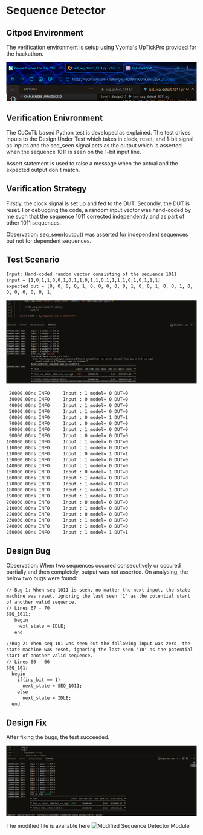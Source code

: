 # Sequence Detector

## Gitpod Environment

The verification environment is setup using Vyoma's UpTickPro provided for the hackathon.

![Gitpod Environment](../images/scr_111.png)

## Verification Enivronment

The CoCoTb based Python test is developed as explained. The test drives inputs to the Design Under Test which takes in clock, reset, and 1-bit signal as inputs and the seq_seen signal acts as the output which is asserted when the sequence 1011 is seen on the 1-bit input line.

Assert statement is used to raise a message when the actual and the expected output don't match.

## Verification Strategy

Firstly, the clock signal is set up and fed to the DUT. Secondly, the DUT is reset.
For debugging the code, a random input vector was hand-coded by me such that the sequence 1011 corrected independently and as part of other 1011 sequences.  

Observation: seq_seen(output) was asserted for independent sequences but not for dependent sequences.

## Test Scenario
```
Input: Hand-coded random vector consisting of the sequence 1011
input = [1,0,1,1,0,0,1,0,1,1,0,1,1,0,1,1,1,1,0,1,0,1,1,1]
expected out = [0, 0, 0, 0, 1, 0, 0, 0, 0, 0, 1, 0, 0, 1, 0, 0, 1, 0, 0, 0, 0, 0, 0, 1]
```
![Bugs](../images/scr_121.png)

``` 
 20000.00ns INFO     Input : 1 model= 0 DUT=0
 30000.00ns INFO     Input : 0 model= 0 DUT=0
 40000.00ns INFO     Input : 1 model= 0 DUT=0
 50000.00ns INFO     Input : 1 model= 0 DUT=0
 60000.00ns INFO     Input : 0 model= 1 DUT=1
 70000.00ns INFO     Input : 0 model= 0 DUT=0
 80000.00ns INFO     Input : 1 model= 0 DUT=0
 90000.00ns INFO     Input : 0 model= 0 DUT=0
100000.00ns INFO     Input : 1 model= 0 DUT=0
110000.00ns INFO     Input : 1 model= 0 DUT=0
120000.00ns INFO     Input : 0 model= 1 DUT=1
130000.00ns INFO     Input : 1 model= 0 DUT=0
140000.00ns INFO     Input : 1 model= 0 DUT=0
150000.00ns INFO     Input : 0 model= 1 DUT=0
160000.00ns INFO     Input : 1 model= 0 DUT=0
170000.00ns INFO     Input : 1 model= 0 DUT=0
180000.00ns INFO     Input : 1 model= 1 DUT=0
190000.00ns INFO     Input : 1 model= 0 DUT=0
200000.00ns INFO     Input : 0 model= 0 DUT=0
210000.00ns INFO     Input : 1 model= 0 DUT=0
220000.00ns INFO     Input : 0 model= 0 DUT=0
230000.00ns INFO     Input : 1 model= 0 DUT=0
240000.00ns INFO     Input : 1 model= 0 DUT=0
250000.00ns INFO     Input : 1 model= 1 DUT=1
```

## Design Bug

Observation: When two sequences occured consecutively or occured partially and then completely, output was not asserted. On analysing, the below two bugs were found:

```
// Bug 1: When seq 1011 is seen, no matter the next input, the state machine was reset, ignoring the last seen '1' as the potential start of another valid sequence.
// Lines 67 - 70
SEQ_1011:
   begin
    next_state = IDLE;
   end
```

```
//Bug 2: When seq 101 was seen but the following input was zero, the state machine was reset, ignoring the last seen '10' as the potential start of another valid sequence.
// Lines 60 - 66
SEQ_101:
  begin
    if(inp_bit == 1)
      next_state = SEQ_1011;
    else
      next_state = IDLE;
  end
```

## Design Fix

After fixing the bugs, the test succeeded.

![Verified](../images/scr_122.png)

The modified file is available here ![Modified Sequence Detector Module](correct_design/seq_detect_1011.v)






